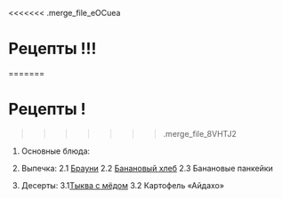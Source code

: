 <<<<<<< .merge_file_eOCuea
# Рецепты !!!
=======
# Рецепты !
>>>>>>> .merge_file_8VHTJ2

1. Основные блюда: 

2. Выпечка:
     2.1 [Брауни](brownie.md)
     2.2 [Банановый хлеб](bananabrot.md)
     2.3 Банановые панкейки

3. Десерты:
     3.1[Тыква с мёдом](tikvasmedom.md)
     3.2 Картофель «Айдахо»


